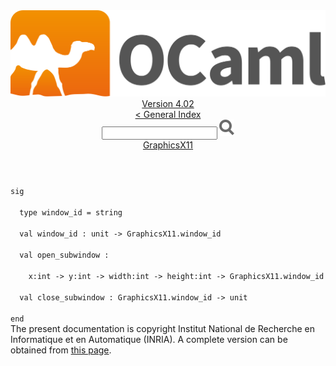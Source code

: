 <!-- ((! set title API !)) ((! set documentation !)) ((! set api !)) ((! set nobreadcrumb !)) -->
<div class="api"><header><nav class="toc brand"><a class="brand" href="https://ocaml.org/"><img src="colour-logo-gray.svg" class="svg" alt="OCaml"></a></nav><nav class="toc"><div class="toc_version"><a href="/docs" id="version-select">Version 4.02</a></div><a href="index.html">&lt; General Index</a><div class="api_search"><input type="text" name="apisearch" id="api_search" oninput="mySearch(false);" onkeypress="this.oninput();" onclick="this.oninput();" onpaste="this.oninput();">
<img src="search_icon.svg" alt="Search" class="svg" onclick="mySearch(false)"></div>
<div id="search_results"></div><div class="toc_title"><a href="GraphicsX11.html">GraphicsX11</a></div><ul></ul></nav></header>
<code class="code"><span class="keyword">sig</span><br>
&nbsp;&nbsp;<span class="keyword">type</span>&nbsp;window_id&nbsp;=&nbsp;string<br>
&nbsp;&nbsp;<span class="keyword">val</span>&nbsp;window_id&nbsp;:&nbsp;unit&nbsp;<span class="keywordsign">-&gt;</span>&nbsp;<span class="constructor">GraphicsX11</span>.window_id<br>
&nbsp;&nbsp;<span class="keyword">val</span>&nbsp;open_subwindow&nbsp;:<br>
&nbsp;&nbsp;&nbsp;&nbsp;x:int&nbsp;<span class="keywordsign">-&gt;</span>&nbsp;y:int&nbsp;<span class="keywordsign">-&gt;</span>&nbsp;width:int&nbsp;<span class="keywordsign">-&gt;</span>&nbsp;height:int&nbsp;<span class="keywordsign">-&gt;</span>&nbsp;<span class="constructor">GraphicsX11</span>.window_id<br>
&nbsp;&nbsp;<span class="keyword">val</span>&nbsp;close_subwindow&nbsp;:&nbsp;<span class="constructor">GraphicsX11</span>.window_id&nbsp;<span class="keywordsign">-&gt;</span>&nbsp;unit<br>
<span class="keyword">end</span></code><div class="copyright">The present documentation is copyright Institut National de Recherche en Informatique et en Automatique (INRIA). A complete version can be obtained from <a href="http://caml.inria.fr/pub/docs/manual-ocaml/">this page</a>.</div></div>